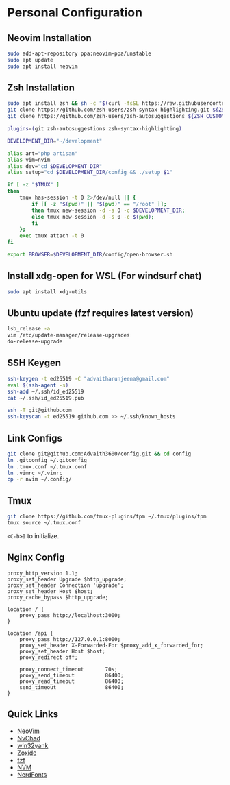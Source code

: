 # Personal Configuration 

## Neovim Installation

```bash
sudo add-apt-repository ppa:neovim-ppa/unstable
sudo apt update
sudo apt install neovim
```

## Zsh Installation

```bash
sudo apt install zsh && sh -c "$(curl -fsSL https://raw.githubusercontent.com/ohmyzsh/ohmyzsh/master/tools/install.sh)"
git clone https://github.com/zsh-users/zsh-syntax-highlighting.git ${ZSH_CUSTOM:-~/.oh-my-zsh/custom}/plugins/zsh-syntax-highlighting
git clone https://github.com/zsh-users/zsh-autosuggestions ${ZSH_CUSTOM:-~/.oh-my-zsh/custom}/plugins/zsh-autosuggestions
```

```bash
plugins=(git zsh-autosuggestions zsh-syntax-highlighting)

DEVELOPMENT_DIR="~/development"

alias art="php artisan"
alias vim=nvim
alias dev="cd $DEVELOPMENT_DIR"
alias setup="cd $DEVELOPMENT_DIR/config && ./setup $1"

if [ -z "$TMUX" ]
then
    tmux has-session -t 0 2>/dev/null || { 
        if [[ -z "$(pwd)" || "$(pwd)" == "/root" ]]; 
        then tmux new-session -d -s 0 -c $DEVELOPMENT_DIR;
        else tmux new-session -d -s 0 -c $(pwd); 
        fi 
    }; 
    exec tmux attach -t 0
fi

export BROWSER=$DEVELOPMENT_DIR/config/open-browser.sh
```

## Install xdg-open for WSL (For windsurf chat)

```bash
sudo apt install xdg-utils
```

## Ubuntu update (fzf requires latest version)

```bash
lsb_release -a
vim /etc/update-manager/release-upgrades
do-release-upgrade
```

## SSH Keygen

```bash
ssh-keygen -t ed25519 -C "advaitharunjeena@gmail.com"
eval $(ssh-agent -s)
ssh-add ~/.ssh/id_ed25519
cat ~/.ssh/id_ed25519.pub

ssh -T git@github.com
ssh-keyscan -t ed25519 github.com >> ~/.ssh/known_hosts
```

## Link Configs

```bash
git clone git@github.com:Advaith3600/config.git && cd config
ln .gitconfig ~/.gitconfig
ln .tmux.conf ~/.tmux.conf
ln .vimrc ~/.vimrc
cp -r nvim ~/.config/
```

## Tmux

```bash
git clone https://github.com/tmux-plugins/tpm ~/.tmux/plugins/tpm
tmux source ~/.tmux.conf
```

`<C-b>I` to initialize.

## Nginx Config

```nginx
proxy_http_version 1.1;
proxy_set_header Upgrade $http_upgrade;
proxy_set_header Connection 'upgrade';
proxy_set_header Host $host;
proxy_cache_bypass $http_upgrade;

location / {
    proxy_pass http://localhost:3000;
}

location /api {
    proxy_pass http://127.0.0.1:8000;
    proxy_set_header X-Forwarded-For $proxy_add_x_forwarded_for;
    proxy_set_header Host $host;
    proxy_redirect off;

    proxy_connect_timeout       70s;
    proxy_send_timeout          86400;
    proxy_read_timeout          86400;
    send_timeout                86400;
}
```

## Quick Links

- [NeoVim](https://github.com/neovim/neovim/blob/master/INSTALL.md)
- [NvChad](https://nvchad.com)
- [win32yank](https://github.com/equalsraf/win32yank/releases)
- [Zoxide](https://github.com/ajeetdsouza/zoxide)
- [fzf](https://github.com/junegunn/fzf)
- [NVM](https://github.com/nvm-sh/nvm)
- [NerdFonts](https://www.nerdfonts.com/font-downloads)
